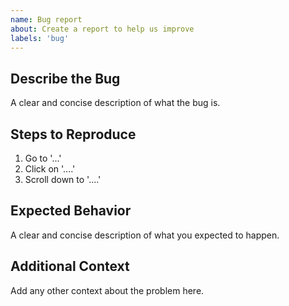 ```yaml
---
name: Bug report
about: Create a report to help us improve
labels: 'bug'
---
```


## Describe the Bug

A clear and concise description of what the bug is.

## Steps to Reproduce

1. Go to '...'
2. Click on '....'
3. Scroll down to '....'

## Expected Behavior

A clear and concise description of what you expected to happen.

## Additional Context

Add any other context about the problem here.
